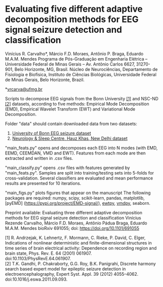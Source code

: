 # Evaluating five different adaptive decomposition methods for EEG signal seizure detection and classification
Vinícius R. Carvalho*,  Márcio F.D. Moraes, Antônio P. Braga, Eduardo M.A.M. Mendes
Programa de Pós-Graduação em Engenharia Elétrica – Universidade Federal de Minas Gerais – Av. Antônio Carlos 6627, 31270-901, Belo Horizonte, MG, Brasil.
Núcleo de Neurociências, Departamento de Fisiologia e Biofísica, Instituto de Ciências Biológicas, Universidade Federal de Minas Gerais, Belo Horizonte, Brazil.

*vrcarva@ufmg.br

Scripts to decompose EEG signals from the Bonn University [[1]](https://journals.aps.org/pre/abstract/10.1103/PhysRevE.64.061907) and NSC-ND [[2]](https://doi.org/10.1016/j.eswa.2011.09.093) datasets, according to five methods: Empirical Mode Decomposition (EMD), Empirical Wavelet Transform (EWT) and Variational Mode Decomposition. 

Folder "data" should contain downloaded data from two datasets:  
1. [University of Bonn EEG seizure dataset](http://epileptologie-bonn.de/cms/front_content.php?idcat=193&lang=3&changelang=3)
2. [Neurology & Sleep Centre, Hauz Khas, New Delhi dataset](https://www.researchgate.net/publication/308719109_EEG_Epilepsy_Datasets)

"main_feats.py" opens and decomposes each EEG into N modes (with EMD, EEMD, CEEMDAN, VMD and EWT). Features from each mode are then extracted and written in .csv files.  

"main_classify.py" opens .csv files with features generated by "main_feats.py". Samples are split into training/testing sets into 5-folds for cross-validation. Several classifiers are evaluated and mean performance results are presented for 10 iterations.

"main_figs.py" plots figures that appear on the manuscript
The following packages are required: numpy, scipy, scikit-learn, pandas, matplotlib, [pyEMD] (https://pypi.org/project/EMD-signal/), [ewtpy](https://pypi.org/project/ewtpy/), [vmdpy](https://pypi.org/project/vmdpy/), seaborn.

Preprint available:
Evaluating three different adaptive decomposition methods for EEG signal seizure detection and classification
Vinícius Rezende Carvalho, Márcio F.D. Moraes, Antônio Pádua Braga, Eduardo M.A.M. Mendes
bioRxiv 691055; doi: https://doi.org/10.1101/691055


[1] R. Andrzejak, K. Lehnertz, F. Mormann, C. Rieke, P. David, C. Elger, Indications of nonlinear deterministic and finite-dimensional structures in time series of brain electrical activity: Dependence on recording region and brain state, Phys. Rev. E. 64 (2001) 061907. doi:10.1103/PhysRevE.64.061907.  
[2] T.K. Gandhi, P. Chakraborty, G.G. Roy, B.K. Panigrahi, Discrete harmony search based expert model for epileptic seizure detection in electroencephalography, Expert Syst. Appl. 39 (2012) 4055–4062. doi:10.1016/j.eswa.2011.09.093.


